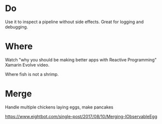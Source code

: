 # Do

Use it to inspect a pipeline without side effects. Great for logging and debugging.

# Where

Watch "why you should be making better apps with Reactive Programming" Xamarin Evolve video.

Where fish is not a shrimp.

# Merge

Handle multiple chickens laying eggs, make pancakes

https://www.eightbot.com/single-post/2017/08/10/Merging-IObservableEgg
